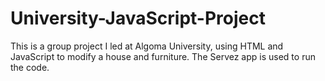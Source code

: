# University-JavaScript-Project
This is a group project I led at Algoma University, using HTML and JavaScript to modify a house and furniture. The Servez app is used to run the code.
